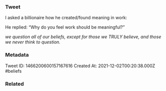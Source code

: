 ### Tweet
I asked a billionaire how he created/found meaning in work: 

He replied: “Why do you feel work should be meaningful?”

*we question all of our beliefs, except for those we TRULY believe, and those we never think to question.*

### Metadata
Tweet ID: 1466200600157167616
Created At: 2021-12-02T00:20:38.000Z
#beliefs

### Related

